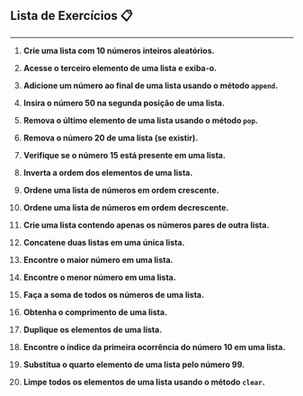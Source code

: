 ## **Lista de Exercícios** 📋 

--------------------------------------------------------------------------------------------------------------------------------------------------------------

1. **Crie uma lista com 10 números inteiros aleatórios.**

2. **Acesse o terceiro elemento de uma lista e exiba-o.**

3. **Adicione um número ao final de uma lista usando o método `append`.**

4. **Insira o número 50 na segunda posição de uma lista.**

5. **Remova o último elemento de uma lista usando o método `pop`.**

6. **Remova o número 20 de uma lista (se existir).**

7. **Verifique se o número 15 está presente em uma lista.**

8. **Inverta a ordem dos elementos de uma lista.**

9. **Ordene uma lista de números em ordem crescente.**

10. **Ordene uma lista de números em ordem decrescente.**

11. **Crie uma lista contendo apenas os números pares de outra lista.**

12. **Concatene duas listas em uma única lista.**

13. **Encontre o maior número em uma lista.**

14. **Encontre o menor número em uma lista.**

15. **Faça a soma de todos os números de uma lista.**

16. **Obtenha o comprimento de uma lista.**

17. **Duplique os elementos de uma lista.**

18. **Encontre o índice da primeira ocorrência do número 10 em uma lista.**

19. **Substitua o quarto elemento de uma lista pelo número 99.**

20. **Limpe todos os elementos de uma lista usando o método `clear`.**
